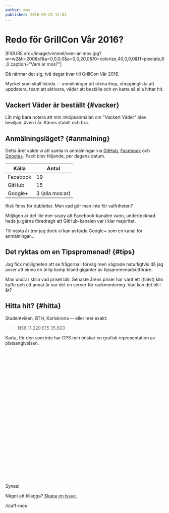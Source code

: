 ```yaml
---
author: mos
published: 2016-05-25 12:01
...
```

Redo för GrillCon Vår 2016?
======================================

[FIGURE src=/image/vimmel/vem-ar-mos.jpg?w=w2&h=200&cf&a=0,0,0,0&a=0,0,20,0&f0=colorize,40,0,0,0&f1=pixelate,8,0 caption="Vem är mos?"]

Då närmar det sig, två dagar kvar till GrillCon Vår 2016.

Mycket som skall hända -- anmälningar att räkna ihop, shoppinglista att uppdatera, team att aktivera, väder att beställa och en karta så alla hittar hit.

<!--more-->



Vackert Väder är beställt {#vacker}
--------------------------------------

Låt mig bara notera att min inköpsanmälan om "Vackert Väder" blev beviljad, även i år. Känns stabilt och bra.



Anmälningsläget? {#anmalning}
--------------------------------------

Detta året valde vi att samla in anmälningar via [GitHub](https://github.com/dbwebb-se/grillcon/issues/2), [Facebook](https://www.facebook.com/events/209303972782488/) och [Google+](https://plus.google.com/u/1/events/cfsffovrs2gr2c6uggvsneo6f1k). Facit blev följande, per dagens datum.

| Källa    | Antal |
|----------|-------|
| Facebook |  19   |
| GitHub   |  15   |
| Google+  |  3 (alla mos:ar)|

Risk finns för dubletter. Men vad gör man inte för valfriheten?

Möjligen är det lite mer scary att Facebook-kanalen vann, undertecknad hade ju gärna föredragit att GitHub-kanalen var i klar majoritet.

Till nästa år tror jag dock vi kan avfärda Google+ som en kanal för anmälningar...



Det ryktas om en Tipspromenad! {#tips}
--------------------------------------

Jag fick möjligheten att se frågorna i förväg men vägrade naturligtvis då jag avser att vinna en ärlig kamp bland giganter av tipspromenadsutförare.

Man undrar stilla vad priset blir. Senaste årens priser har varit ett (halvt) kilo kaffe och ett annat år var det en server för rackmontering. Vad kan det bli i år? 



Hitta hit? {#hitta}
---------------------------------------

Studentviken, BTH, Karlskrona -- eller mer exakt:

> N56 11.220 E15 35.600

Karta, för den som inte har GPS och önskar en grafisk representation av platsangivelsen.

<div style="width: 630; height: 400px; margin-bottom: 22px;" id="map"></div>
<script>
function initMap() {
    var mapDiv = document.getElementById('map');
    var map = new google.maps.Map(mapDiv, {
        center: {lat: 56.187, lng: 15.593},
        zoom: 15,
        mapTypeId: google.maps.MapTypeId.HYBRID
    });

    var marker = new google.maps.Marker({
        position: {lat: 56.187, lng: 15.593},
        map: map,
        title: 'GrillCon, Studentviken, BTH!'
    });
}
</script>
<script src="https://maps.googleapis.com/maps/api/js?callback=initMap"
    async defer></script>


Synes!

Något att tillägga? [Skapa en issue](https://github.com/dbwebb-se/grillcon/issues).

/staff-mos
